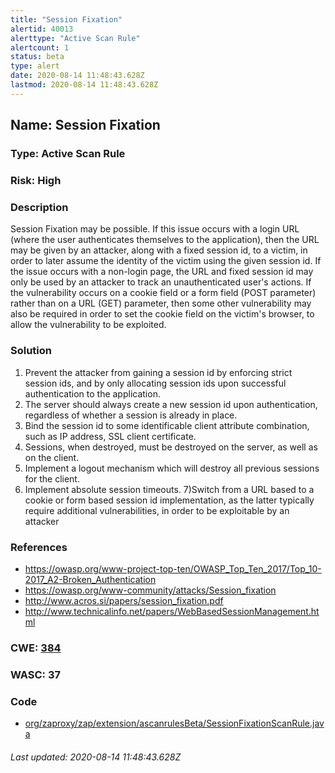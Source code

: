 ```yaml
---
title: "Session Fixation"
alertid: 40013
alerttype: "Active Scan Rule"
alertcount: 1
status: beta
type: alert
date: 2020-08-14 11:48:43.628Z
lastmod: 2020-08-14 11:48:43.628Z
---
```

## Name: Session Fixation

### Type: Active Scan Rule

### Risk: High

### Description

Session Fixation may be possible. If this issue occurs with a login URL (where the user authenticates themselves to the application), then the URL may be given by an attacker, along with a fixed session id, to a victim, in order to later assume the identity of the victim using the given session id. If the issue occurs with a non-login page, the URL and fixed session id may only be used by an attacker to track an unauthenticated user's actions. If the vulnerability occurs on a cookie field or a form field (POST parameter) rather than on a URL (GET) parameter, then some other vulnerability may also be required in order to set the cookie field on the victim's browser, to allow the vulnerability to be exploited.

### Solution

1) Prevent the attacker from gaining a session id by enforcing strict session ids, and by only allocating session ids upon successful authentication to the application.
2) The server should always create a new session id upon authentication, regardless of whether a session is already in place.
3) Bind the session id to some identificable client attribute combination, such as IP address, SSL client certificate.
4) Sessions, when destroyed, must be destroyed on the server, as well as on the client.
5) Implement a logout mechanism which will destroy all previous sessions for the client.
6) Implement absolute session timeouts.
7)Switch from a URL based to a cookie or form based session id implementation, as the latter typically require additional vulnerabilities, in order to be exploitable by an attacker


### References

* https://owasp.org/www-project-top-ten/OWASP_Top_Ten_2017/Top_10-2017_A2-Broken_Authentication
* https://owasp.org/www-community/attacks/Session_fixation
* http://www.acros.si/papers/session_fixation.pdf
* http://www.technicalinfo.net/papers/WebBasedSessionManagement.html

### CWE: [384](https://cwe.mitre.org/data/definitions/384.html)

### WASC:  37

### Code

 * [org/zaproxy/zap/extension/ascanrulesBeta/SessionFixationScanRule.java](https://github.com/zaproxy/zap-extensions/blob/master/addOns/ascanrulesBeta/src/main/java/org/zaproxy/zap/extension/ascanrulesBeta/SessionFixationScanRule.java)

###### Last updated: 2020-08-14 11:48:43.628Z
